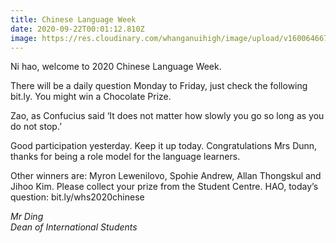 ```yaml
---
title: Chinese Language Week
date: 2020-09-22T00:01:12.810Z
image: https://res.cloudinary.com/whanganuihigh/image/upload/v1600646670/Events/Chinese_Language_week_20_26_September_2020.jpg
---
```

Ni hao, welcome to 2020 Chinese Language Week.

There will be a daily question Monday to Friday, just check the following bit.ly. You might win a Chocolate Prize.

Zao, as Confucius said ‘It does not matter how slowly you go so long as you do not stop.’

Good participation yesterday. Keep it up today. Congratulations Mrs Dunn, thanks for being a role model for the language learners. 

Other winners are: Myron Lewenilovo, Spohie Andrew, Allan Thongskul and Jihoo Kim. Please collect your prize from the Student Centre. HAO, today’s question: bit.ly/whs2020chinese

_Mr Ding  
Dean of International Students_